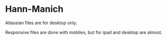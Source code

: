 # Hann-Manich
Atlassian files are for desktop only.

Responsive files are done with mobiles, but for ipad and desktop are almost.
